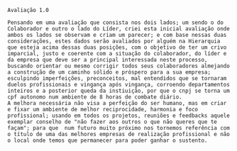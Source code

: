 	Avaliação 1.0

 	Pensando em uma avaliação que consista nos dois lados; um sendo o do Colaborador e outro o lado do Líder, criei esta inicial avaliação onde ambos os lados se observam e criam um parecer; e com base nessas duas considerações, estes dados serão avaliados por alguém na Hierarquia que esteja acima dessas duas posições, com o objetivo de ter um crivo imparcial, justo e coerente com a situação do colaborador, do líder e da empresa que deve ser a principal interessada neste processo, buscando orientar ou mesmo corrigir todos seus colaboradores almejando a construção de um caminho sólido e próspero para a sua empresa; esculpindo imperfeições, preconceitos, mal entendidos que se tornaram duelos profissionais e vingança após vingança, corroendo departamentos inteiros e a posterior queda da instiuição, por que o cnpj se torna um cpf autonomo num ambiente de 8 horas de combate diário.
	A melhora necessária não visa a perfeição do ser humano, mas em criar e fixar um ambiente de melhor reciprocidade, harmonia e foco profissional; usando em todos os projetos, reuniões e feedbacks aquele exemplar conselho de "não fazer aos outros o que não queres que te façam"; para que  num futuro muito próximo nos tornemos referência com o título de uma das melhores empresas de realização profissional e não o local onde temos que permanecer para poder ganhar o sustento. 
